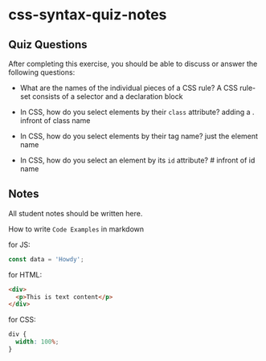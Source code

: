 # css-syntax-quiz-notes

## Quiz Questions

After completing this exercise, you should be able to discuss or answer the following questions:

- What are the names of the individual pieces of a CSS rule? A CSS rule-set consists of a selector and a declaration block

- In CSS, how do you select elements by their `class` attribute? adding a . infront of class name

- In CSS, how do you select elements by their tag name? just the element name

- In CSS, how do you select an element by its `id` attribute? # infront of id name

## Notes

All student notes should be written here.

How to write `Code Examples` in markdown

for JS:

```javascript
const data = 'Howdy';
```

for HTML:

```html
<div>
  <p>This is text content</p>
</div>
```

for CSS:

```css
div {
  width: 100%;
}
```
